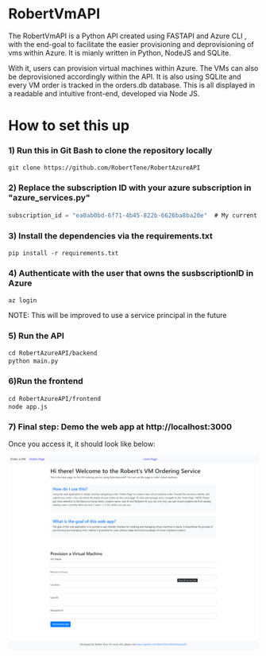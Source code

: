 # RobertVmAPI

The RobertVmAPI is a Python API created using FASTAPI and Azure CLI , with the end-goal to facilitate the easier provisioning and deprovisioning of vms within Azure.
It is mianly written in Python, NodeJS and SQLite.

With it, users can provision virtual machines within Azure. The VMs can also be deprovisioned accordingly within the API.
It is also using SQLite and every VM order is tracked in the orders.db database.
This is all displayed in a readable and intuitive front-end, developed via Node JS.

# How to set this up
### 1) Run this in Git Bash to clone the repository locally
```
git clone https://github.com/RobertTene/RobertAzureAPI
```

### 2) Replace the subscription ID with your azure subscription in "azure_services.py"
```javascript
subscription_id = "ea0ab0bd-6f71-4b45-822b-6626ba8ba20e"  # My current active subscription. Replace this with your subscription ID from Azure.
```

### 3) Install the dependencies via the requirements.txt

```
pip install -r requirements.txt
```

### 4) Authenticate with the user that owns the susbscriptionID in Azure 
```commandline
az login
```
NOTE: This will be improved to use a service principal in the future

### 5) Run the API
```commandline
cd RobertAzureAPI/backend
python main.py
```
### 6)Run the frontend
```commandline
cd RobertAzureAPI/frontend
node app.js
```

### 7) Final step: Demo the web app at http://localhost:3000

Once you access it, it should look like below:

![alt text](https://github.com/RobertTene/RobertAzureAPI/raw/main/media/VM%20Project.png "Main Page RobertAPI")
